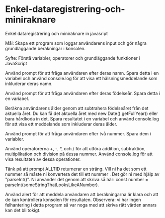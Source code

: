 # Enkel-dataregistrering-och-miniraknare
Enkel dataregistrering och miniräknare in javasript

Mål: Skapa ett program som loggar användarens input och gör några grundläggande beräkningar i konsolen.

Syfte: Förstå variabler, operatorer och grundläggande funktioner i JavaScript

Använd prompt för att fråga användaren efter deras namn. Spara detta i en variabel och använd console.log för att visa ett hälsningsmeddelande som inkluderar deras namn.

Använd prompt för att fråga användaren efter deras födelseår. Spara detta i en variabel.

Beräkna användarens ålder genom att subtrahera födelseåret från det aktuella året. Du kan få det aktuella året med new Date().getFullYear() eller bara hårdkoda in det. Spara resultatet i en variabel och använd console.log för att visa ett meddelande som inkluderar deras ålder.

Använd prompt för att fråga användaren efter två nummer. Spara dem i variabler.

Använd operatorerna +, -, *, och / för att utföra addition, subtraktion, multiplikation och division på dessa nummer. Använd console.log för att visa resultaten av dessa operationer.

Tänk på att prompt ALLTID returnerar en sträng. Vill ni ha det som ett nummer så måste ni konvertera det till ett nummer . Det gör ni med hjälp av "parseInt()". Ni använder det genom att skriva så här: const number = parseInt(someStringThatLooksLikeANumber).

Använd alert för att meddela användaren att beräkningarna är klara och att de kan kontrollera konsolen för resultaten.
Observera: vi har ingen felhantering i detta program så var noga med att skriva rätt värden annars kan det bli tokigt.